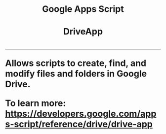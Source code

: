 <h1 align="center">Google Apps Script</h1>
<h1 align="center">DriveApp<h1>
<hr>

<div>Allows scripts to create, find, and modify files and folders in Google Drive.

To learn more:
https://developers.google.com/apps-script/reference/drive/drive-app
</div>
